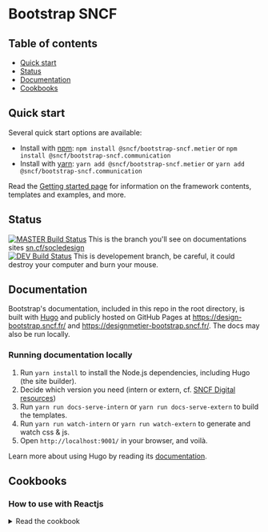 # Bootstrap SNCF

## Table of contents

- [Quick start](#quick-start)
- [Status](#status)
- [Documentation](#documentation)
- [Cookbooks](#cookbooks)

## Quick start

Several quick start options are available:

- Install with [npm](https://www.npmjs.com/): `npm install @sncf/bootstrap-sncf.metier` or `npm install @sncf/bootstrap-sncf.communication`
- Install with [yarn](https://yarnpkg.com/): `yarn add @sncf/bootstrap-sncf.metier` or `yarn add  @sncf/bootstrap-sncf.communication`

Read the [Getting started page](http://sn.cf/socledesign) for information on the framework contents, templates and examples, and more.

## Status

[![MASTER Build Status](https://travis-ci.com/SNCFdevelopers/bootstrap-sncf.svg?branch=master)](https://travis-ci.com/SNCFdevelopers/bootstrap-sncf) This is the branch you'll see on documentations sites [sn.cf/socledesign](http://sn.cf/socledesign)   
[![DEV Build Status](https://travis-ci.com/SNCFdevelopers/bootstrap-sncf.svg?branch=dev)](https://travis-ci.com/SNCFdevelopers/bootstrap-sncf) This is developement branch, be careful, it could destroy your computer and burn your mouse.

## Documentation

Bootstrap's documentation, included in this repo in the root directory, is built with [Hugo](https://gohugo.io/) and publicly hosted on GitHub Pages at <https://design-bootstrap.sncf.fr/> and <https://designmetier-bootstrap.sncf.fr/>. The docs may also be run locally.

### Running documentation locally

1. Run `yarn install` to install the Node.js dependencies, including Hugo (the site builder).
2. Decide which version you need (intern or extern, cf. [SNCF Digital resources](http://sn.cf/socledesign))
3. Run `yarn run docs-serve-intern` or `yarn run docs-serve-extern` to build the templates.
4. Run `yarn run watch-intern` or `yarn run watch-extern` to generate and watch css & js.
5. Open `http://localhost:9001/` in your browser, and voilà.

Learn more about using Hugo by reading its [documentation](https://gohugo.io/documentation/).

## Cookbooks

### How to use with Reactjs

<details>

<summary>Read the cookbook</summary>

If you want to create a new [Reactjs](https://github.com/facebook/create-react-app) project, you need to:

1. Create a new project:

    ```bash
    npx create-react-app reactjs-sncf
    ```

2. Add `bootstrap-sncf` package:

    ```bash
    yarn add @sncf/bootstrap-sncf.metier
    ```

3. Import

    ```js
    import '@sncf/bootstrap-sncf.metier/dist/bootstrap-sncf.min.css';
    import '@sncf/bootstrap-sncf.metier';
    ```

4. Start
    ```bash
    yarn start
    ```

</details>
